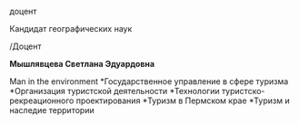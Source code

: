 доцент

Кандидат географических наук

/Доцент

**Мышлявцева Светлана Эдуардовна**

Man in the environment
	*Государственное управление в сфере туризма
	*Организация туристской деятельности
	*Технологии туристско-рекреационного проектирования
	*Туризм в Пермском крае
	*Туризм и наследие территории